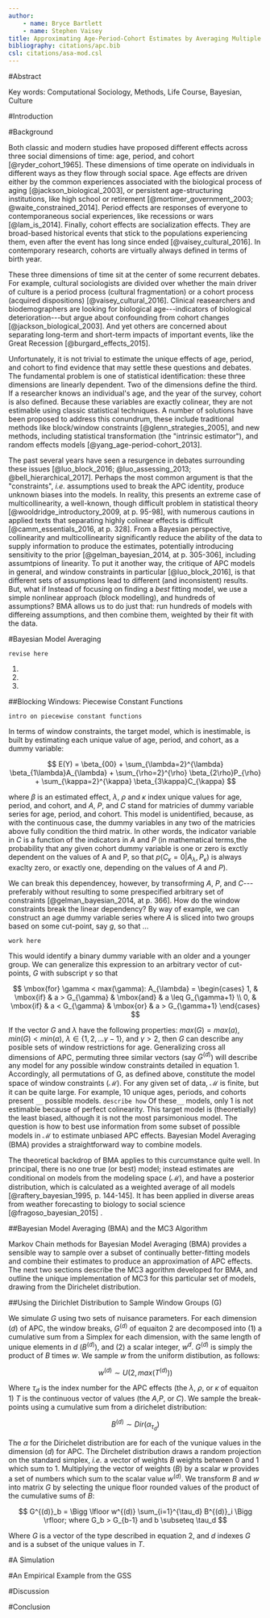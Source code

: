 ```yaml
---
author:
	- name: Bryce Bartlett
	- name: Stephen Vaisey
title: Approximating Age-Period-Cohort Estimates by Averaging Multiple Models with Varying Window Restrictions
bibliography: citations/apc.bib
csl: citations/asa-mod.csl
---
```


#Abstract



Key words: Computational Sociology, Methods, Life Course, Bayesian, Culture

#Introduction


#Background

Both classic and modern studies have proposed different effects across three social dimensions of time: age, period, and cohort [@ryder_cohort_1965]. These dimensions of time operate on individuals in different ways as they flow through social space. Age effects are driven either by the common experiences associated with the biological process of aging [@jackson_biological_2003], or persistent age-structuring institutions, like high school or retirement [@mortimer_government_2003; @waite_constrained_2014].  Period effects are responses of everyone to contemporaneous social experiences, like recessions or wars [@lam_is_2014]. Finally, cohort effects are socialization effects. They are broad-based historical events that stick to the populations experiencing them, even after the event has long since ended [@vaisey_cultural_2016]. In contemporary research, cohorts are virtually always defined in terms of birth year.

These three dimensions of time sit at the center of some recurrent debates. For example, cultural sociologists are divided over whether the main driver of culture is a period process (cultural fragmentation) or a cohort process (acquired dispositions) [@vaisey_cultural_2016]. Clinical reasearchers and biodemographers are looking for biological age---indicators of biological deterioration---but argue about confounding from cohort changes [@jackson_biological_2003]. And yet others are concerned about separating long-term and short-term impacts of important events, like the Great Recession [@burgard_effects_2015].

Unfortunately, it is not trivial to estimate the unique effects of age, period, and cohort to find evidence that may settle these questions and debates. The fundamental problem is one of statistical identification: these three dimensions are linearly dependent. Two of the dimensions define the third. If a researcher knows an individual's age, and the year of the survey, cohort is also defined. Because these variables are exactly colinear, they are not estimable using classic statistical techniques. A number of solutions have been proposed to address this conundrum, these include traditional methods like block/window constraints [@glenn_strategies_2005], and new methods, including statistical transformation (the "intrinsic estimator"), and random effects models [@yang_age-period-cohort_2013]. 

The past several years have seen a resurgence in debates surrounding these issues [@luo_block_2016; @luo_assessing_2013; @bell_hierarchical_2017]. Perhaps the most common argument is that the "constraints", *i.e.* assumptions used to break the APC identity, produce unknown biases into the models. In reality, this presents an extreme case of multicollinearity, a well-known, though difficult problem in statistical theory [@wooldridge_introductory_2009, at p. 95-98], with numerous cautions in applied texts that separating highly colinear effects is difficult [@camm_essentials_2016, at p. 328]. From a Bayesian perspective, collinearity and multicollinearity significantly reduce the ability of the data to supply information to produce the estimates, potentially introducing sensitivity to the prior [@gelman_bayesian_2014, at p. 305-306], including assumtpions of linearity. To put it another way, the critique of APC models in general, and window constraints in particular [@luo_block_2016], is that different sets of assumptions lead to different (and inconsistent) results. But, what if Instead of focusing on finding a *best* fitting model, we use a simple nonlinear approach (block modelling), and hundreds of assumptions? BMA allows us to do just that: run hundreds of models with differeing assumptions, and then combine them, weighted by their fit with the data.

#Bayesian Model Averaging

```revise here```

1. 
2. 
3. 

##Blocking Windows: Piecewise Constant Functions

```intro on piecewise constant functions```

In terms of window constraints, the target model, which is inestimable, is built by estimating each unique value of age, period, and cohort, as a dummy variable:

$$
E(Y) = \beta_{00} + \sum_{\lambda=2}^{\lambda} \beta_{1\lambda}A_{\lambda} +  \sum_{\rho=2}^{\rho} \beta_{2\rho}P_{\rho} +  \sum_{\kappa=2}^{\kappa} \beta_{3\kappa}C_{\kappa}
$$

where $\beta$ is an estimated effect, $\lambda$, $\rho$ and $\kappa$ index unique values for age, period, and cohort, and $A$, $P$, and $C$ stand for matricies of dummy variable series for age, period, and cohort. This model is unidentified, because, as with the continuous case, the dummy variables in any two of the matricies above fully condition the third matrix. In other words, the indicator variable in $C$ is a function of the indicators in $A$ and $P$ (in mathematical terms,the probability that any given cohort dummy variable is one or zero is exctly dependent on the values of A and P, so that $p(C_{\kappa}=0|A_{\lambda},P_{\kappa}$) is always exaclty zero, or exactly one, depending on the values of $A$ and $P$).

We can break this dependencey, however, by transofrming $A$, $P$, and $C$---preferably without resulting to some prespecified arbitrary set of constraints [@gelman_bayesian_2014, at p. 366]. How do the window constraints break the linear dependency? By way of example, we can construct an age dummy variable series where $A$ is sliced into two groups based on some cut-point, say $g$, so that ...

```work here```


This would identify a binary dummy variable with an older and a younger group. We can generalize this expression to an arbitrary vector of cut-points, $G$ with subscript $\gamma$ so that 


$$
\mbox{for} \gamma < max(\gamma):
A_{\lambda}  =
\begin{cases}
  1, & \mbox{if} & a > G_{\gamma} & \mbox{and} & a \leq G_{\gamma+1} \\
  0, & \mbox{if} & a < G_{\gamma} & \mbox{or} & a > G_{\gamma+1}
\end{cases}
$$


If the vector $G$ and $\lambda$ have the following properties: $max(G) = max(a)$, $min(G) < min(a)$, $\lambda \in  \{1,2, ... {\gamma-1}\}$, and $\gamma>2$, then $G$ can describe any posible sets of window restrictions for age. Generalizing cross all dimensions of APC, permuting three similar vectors (say $G^{(d)}$) will describe any model for any possible window constraints detailed in equation 1. Accordingly, all permutations of G, as defined above, constitute the model space of window constraints ($\mathscr{M}$). For any given set of data, $\mathscr{M}$ is finite, but it can be quite large. For example, 10 unique ages, periods, and cohorts present ```__``` possible models. ```describe how``` Of these```__``` models, only 1 is not estimable because of perfect colinearity. This target model is (theoretially) the least biased, although it is not the most parsimonious model. The question is how to best use information from some subset of possible models in $\mathscr{M}$ to estimate unbiased APC effects. Bayesian Model Averaging (BMA) provides a straightforward way to combine models.

The theoretical backdrop of BMA applies to this curcumstance quite well. In principal, there is no one true (or best) model; instead estimates are conditional on models from the modeling space ($\mathscr{M}$), and have  a posterior distribution, which is calculated as a weighted average of all models [@raftery_bayesian_1995, p. 144-145].  It has been applied in diverse areas from weather forecasting to biology to social science [@fragoso_bayesian_2015] .

##Bayesian Model Averaging (BMA) and the MC3 Algorithm 

Markov Chain methods for Bayesian Model Averaging (BMA) provides a sensible way to sample over a subset of continually better-fitting models and combine their estimates to produce an approximation of APC effects. The next two sections describe the MC3 agorithm developed for BMA, and outline the unique implementation of MC3 for this particular set of models, drawing from the Dirichelet distribution. 

##Using the Dirichlet Distribution to Sample Window Groups (G)

We simulate $G$ using two sets of nuisance parameters. For each dimension ($d$) of APC, the window breaks, $G^{(d)}$ of equaiton 2 are decomposed into (1) a cumulative sum from a Simplex for each dimension, with the same length of unique elements in $d$ ($B^{(d)}$), and (2) a scalar integer, $w^d$. $G^{(d)}$ is simply the product of $B$ times $w$. We sample $w$ from the uniform distibution, as follows:

$$
w^{(d)} \sim U(2,max(T^{(d)}))
$$

Where $\tau_{d}$ is the index number for the APC effects (the $\lambda$, $\rho$, or $\kappa$ of equaiton 1) $T$ is the continuous vector of values (the $A$,$P$, or $C$). We sample the break-points using a cumulative sum from a dirichelet distribution:

$$
B^{(d)} \sim Dir(\alpha_{\tau_d})
$$

The $\alpha$ for the Dirichelet distribution are for each of the vunique values in the dimension ($d$) for APC. The Dirchelet distribution draws a random projection on the standard simplex, *i.e.* a vector of weights $B$ weights between 0 and 1 which sum to 1. Multiplying the vector of weights ($B$) by a scalar $w$ provides a set of numbers which sum to the scalar value $w^{(d)}$. We transform $B$ and $w$ into matrix $G$ by selecting the unique floor rounded values of the product of the cumulative sums of $B$:

$$
G^{(d)}_b = \Bigg \lfloor w^{(d)} \sum_{i=1}^{\tau_d} B^{(d)}_i \Bigg \rfloor;
where G_b > G_{b-1} and b \subseteq \tau_d
$$

Where $G$ is a vector of the type described in equation 2, and $d$ indexes $G$ and is a subset of the unique values in $T$.

#A Simulation


#An Empirical Example from the GSS


#Discussion


#Conclusion



